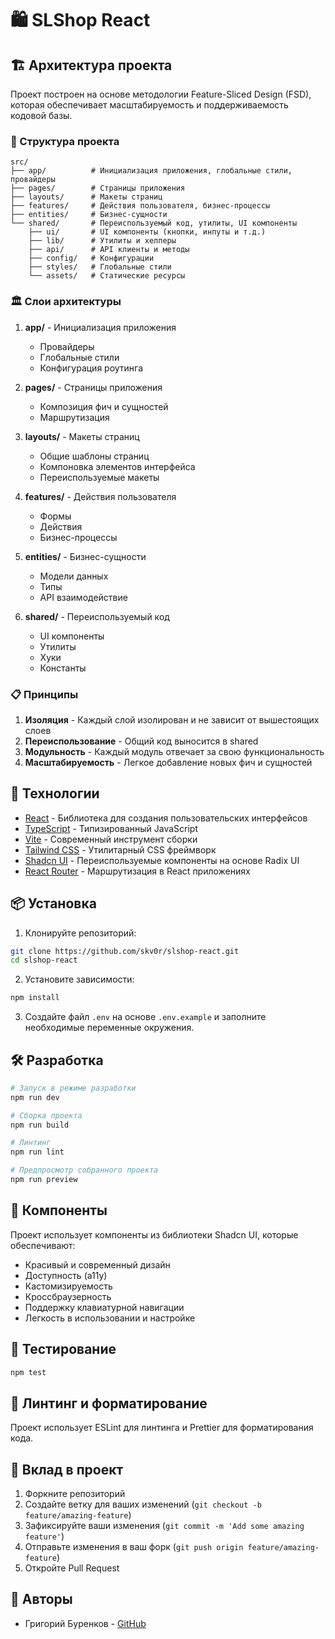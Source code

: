 # 🛍️ SLShop React

## 🏗️ Архитектура проекта

Проект построен на основе методологии Feature-Sliced Design (FSD), которая обеспечивает масштабируемость и поддерживаемость кодовой базы.

### 📁 Структура проекта

```
src/
├── app/          # Инициализация приложения, глобальные стили, провайдеры
├── pages/        # Страницы приложения
├── layouts/      # Макеты страниц
├── features/     # Действия пользователя, бизнес-процессы
├── entities/     # Бизнес-сущности
└── shared/       # Переиспользуемый код, утилиты, UI компоненты
    ├── ui/       # UI компоненты (кнопки, инпуты и т.д.)
    ├── lib/      # Утилиты и хелперы
    ├── api/      # API клиенты и методы
    ├── config/   # Конфигурации
    ├── styles/   # Глобальные стили
    └── assets/   # Статические ресурсы
```

### 🏛️ Слои архитектуры

1. **app/** - Инициализация приложения

   - Провайдеры
   - Глобальные стили
   - Конфигурация роутинга

2. **pages/** - Страницы приложения

   - Композиция фич и сущностей
   - Маршрутизация

3. **layouts/** - Макеты страниц

   - Общие шаблоны страниц
   - Компоновка элементов интерфейса
   - Переиспользуемые макеты

4. **features/** - Действия пользователя

   - Формы
   - Действия
   - Бизнес-процессы

5. **entities/** - Бизнес-сущности

   - Модели данных
   - Типы
   - API взаимодействие

6. **shared/** - Переиспользуемый код
   - UI компоненты
   - Утилиты
   - Хуки
   - Константы

### 📋 Принципы

1. **Изоляция** - Каждый слой изолирован и не зависит от вышестоящих слоев
2. **Переиспользование** - Общий код выносится в shared
3. **Модульность** - Каждый модуль отвечает за свою функциональность
4. **Масштабируемость** - Легкое добавление новых фич и сущностей

## 🚀 Технологии

- [React](https://reactjs.org/) - Библиотека для создания пользовательских интерфейсов
- [TypeScript](https://www.typescriptlang.org/) - Типизированный JavaScript
- [Vite](https://vitejs.dev/) - Современный инструмент сборки
- [Tailwind CSS](https://tailwindcss.com/) - Утилитарный CSS фреймворк
- [Shadcn UI](https://ui.shadcn.com/) - Переиспользуемые компоненты на основе Radix UI
- [React Router](https://reactrouter.com/) - Маршрутизация в React приложениях

## 📦 Установка

1. Клонируйте репозиторий:

```bash
git clone https://github.com/skv0r/slshop-react.git
cd slshop-react
```

2. Установите зависимости:

```bash
npm install
```

3. Создайте файл `.env` на основе `.env.example` и заполните необходимые переменные окружения.

## 🛠️ Разработка

```bash
# Запуск в режиме разработки
npm run dev

# Сборка проекта
npm run build

# Линтинг
npm run lint

# Предпросмотр собранного проекта
npm run preview
```

## 🎨 Компоненты

Проект использует компоненты из библиотеки Shadcn UI, которые обеспечивают:

- Красивый и современный дизайн
- Доступность (a11y)
- Кастомизируемость
- Кроссбраузерность
- Поддержку клавиатурной навигации
- Легкость в использовании и настройке

## 🧪 Тестирование

```bash
npm test
```

## 📝 Линтинг и форматирование

Проект использует ESLint для линтинга и Prettier для форматирования кода.

## 🤝 Вклад в проект

1. Форкните репозиторий
2. Создайте ветку для ваших изменений (`git checkout -b feature/amazing-feature`)
3. Зафиксируйте ваши изменения (`git commit -m 'Add some amazing feature'`)
4. Отправьте изменения в ваш форк (`git push origin feature/amazing-feature`)
5. Откройте Pull Request

## 👥 Авторы

- Григорий Буренков - [GitHub](https://github.com/skv0r)
